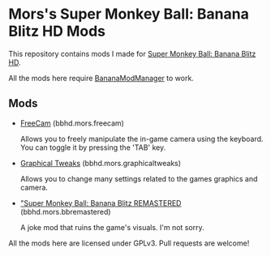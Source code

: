 # Mors's Super Monkey Ball: Banana Blitz HD Mods

This repository contains mods I made for [Super Monkey Ball: Banana Blitz HD](https://store.steampowered.com/app/1061730/Super_Monkey_Ball_Banana_Blitz_HD/).

All the mods here require [BananaModManager](https://github.com/MorsGames/BananaModManager) to work.

## Mods

- [FreeCam](https://gamebanana.com/mods/322989) (bbhd.mors.freecam)
  
  Allows you to freely manipulate the in-game camera using the keyboard. You can toggle it by pressing the 'TAB' key.

- [Graphical Tweaks](https://gamebanana.com/mods/322990) (bbhd.mors.graphicaltweaks)
  
  Allows you to change many settings related to the games graphics and camera.

- ["Super Monkey Ball: Banana Blitz REMASTERED](https://gamebanana.com/mods/322985) (bbhd.mors.bbremastered)
  
  A joke mod that ruins the game's visuals. I'm not sorry.

All the mods here are licensed under GPLv3. Pull requests are welcome!
